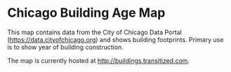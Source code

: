 Chicago Building Age Map
=================

This map contains data from the City of Chicago Data Portal (https://data.cityofchicago.org) and shows building footprints. Primary use is to show year of building construction.

The map is currently hosted at http://buildings.transitized.com.
